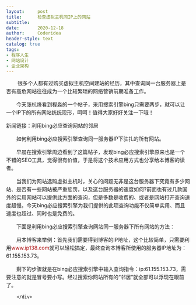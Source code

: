 ```yaml
---
layout:     post
title:      检查虚拟主机同IP上的网站
subtitle:   
date:       2020-12-18
author:     Coderidea
header-style: text
catalog: true
tags:
- 程序人生
- 网站设计
- 企业架构
--- 
```

<div class="postBody">
			<div id="cnblogs_post_body" class="blogpost-body"><p style="line-height:22px;margin-left:0px;">        很多个人都有过购买虚拟主机空间建站的经历，其中查询同一台服务器上是否有高危网站往往成为一个比较繁琐的网络营销前期准备工作。</p>
<p style="line-height:22px;margin-left:0px;">　　今天张杭烽看到程淼的一个帖子，采用搜索引擎bing只需要两步，就可以让一个IP下的所有网站统统现形，呵呵！值得大家好好关注一下哦！</p>
<p style="line-height:22px;margin-left:0px;">新闻链接：利用bing必应查询网站的邻居</p>
<p style="line-height:22px;margin-left:0px;">　　如何利用bing必应搜索引擎查询同一服务器IP下驻扎的所有网站。</p>
<p style="line-height:22px;margin-left:0px;">　　早晨在搜索引擎周边看到了这篇帖子，发现bing必应搜索引擎原来也是一个不错的SEO工具，觉得很有价值，于是将这个技术应用方式也分享给本博客的读者。</p>
<p style="line-height:22px;margin-left:0px;">　　当我们为网站选购虚拟主机时，关心的问题无非是这台服务器下究竟有多少网站、是否有一些网站被严重惩罚，以及这台服务器的速度如何?前面也有过几款国外的实用网站可以提供此方面的查询，但是多数是收费的、或者是网站打开查询速度超慢。今天bing必应搜索引擎为我们提供的此项查询功能不仅简单实用、而且速度也超过、同时也是免费的。</p>
<p style="line-height:22px;margin-left:0px;">　　下面是利用bing必应搜索引擎查询网站同一服务器下所有网站的方法：</p>
<p style="line-height:22px;margin-left:0px;">　　用本博客来举例：首先我们需要得到博客的IP地址，这个比较简单，只需要利用<a href="http://www.ip138.com/" style="line-height:22px;text-decoration:none;color:#a90003;">www.ip138.com</a>就可以轻松搞定，最终查询本博客所使用的服务器IP地址为：61.155.153.73。</p>
<p style="line-height:22px;margin-left:0px;">　　剩下的步骤就是在bing必应搜索引擎中输入查询指令：ip:61.155.153.73，需要注意的就是冒号要小写。经过搜索你网站所有的“邻居”就全部可以浮现在眼前了。</p></div><div id="MySignature"></div>
<div class="clear"></div>
<div id="blog_post_info_block">
<div id="BlogPostCategory"></div>
<div id="EntryTag"></div>
<div id="blog_post_info">
</div>
<div class="clear"></div>
<div id="post_next_prev"></div>
</div>


		</div>